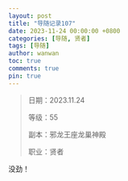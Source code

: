 ```yaml
---
layout: post
title: "导随记录107"
date: 2023-11-24 00:00:00 +0800
categories: [导随, 贤者]
tags: [导随]
author: wanwan
toc: true
comments: true
pin: true
---
```

> 日期：2023.11.24
>
> 等级：55
>
> 副本：邪龙王座龙巢神殿
>
> 职业：贤者

没劲！